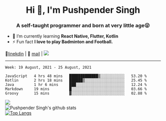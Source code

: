 <h1 align="center">Hi 👋, I'm Pushpender Singh</h1>
<h3 align="center">A self-taught programmer and born at very little age😜</h3>

- 🌱 I’m currently learning **React Native, Flutter, Kotlin**
- ⚡ Fun fact **I love to play Badminton and Football.**

👔[linekdin](https://www.linkedin.com/in/pushpender-singh-240061202/) | 📧 [mail](mailto:pushpendersingh694@gmail.com) | ![](https://komarev.com/ghpvc/?username=pushpender-singh-ap&color=blue)


---

<!--START_SECTION:waka-->
```text
Week: 19 August, 2021 - 25 August, 2021

JavaScript   4 hrs 48 mins   █████████████▒░░░░░░░░░░░   53.20 % 
Kotlin       2 hrs 18 mins   ██████▒░░░░░░░░░░░░░░░░░░   25.45 % 
Java         1 hr 6 mins     ███░░░░░░░░░░░░░░░░░░░░░░   12.24 % 
Markdown     19 mins         █░░░░░░░░░░░░░░░░░░░░░░░░   03.66 % 
Groovy       15 mins         ▓░░░░░░░░░░░░░░░░░░░░░░░░   02.88 % 
```
<!--END_SECTION:waka-->

<img align="left" src="https://github-readme-streak-stats.herokuapp.com/?user=pushpender-singh-ap&theme=dark" /></br>
![Pushpender Singh's github stats](https://github-readme-stats.vercel.app/api?username=pushpender-singh-ap&show_icons=true&theme=radical&count_private=true)</br>
[![Top Langs](https://github-readme-stats.vercel.app/api/top-langs/?username=pushpender-singh-ap&theme=radical)](https://github.com/pushpender-singh-ap/github-readme-stats)
